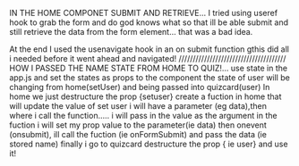 IN THE HOME COMPONET SUBMIT AND RETRIEVE...
I tried using useref hook to grab the form and do god knows what so that ill be able submit and still retrieve the data from the form element... that was a bad idea.

At the end I used the usenavigate hook in an on submit function gthis did all i needed before it went ahead and navigated!
//////////////////////////////////////
HOW I PASSED THE NAME STATE FROM HOME TO QUIZ!...
use state in the app.js and set the states as props to the component
the state of user will be changing from home(setUser) and being passed into quizcard(user)
In home we just destructure the prop {setuser}
create a fuction in home that will update the value of set user
i will have a parameter (eg data),then where i call the function..... i will pass in the value as the argument
in the fuction i will set my prop value to the parameter(ie data)
then onevent (onsubmit), ill call the fuction (ie onFormSubmit) and pass the data (ie stored name)
finally i go to quizcard destructure the prop { ie user} and use it!